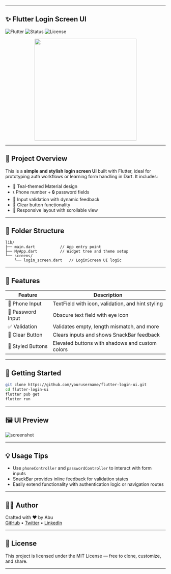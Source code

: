 
---

## ✨ Flutter Login Screen UI

![Flutter](https://img.shields.io/badge/Flutter-Dart-blue.svg)
![Status](https://img.shields.io/badge/Ready-to-Use-brightgreen.svg)
![License](https://img.shields.io/badge/License-MIT-lightgrey.svg)

<div align="center">
  <img src="https://media3.giphy.com/media/v1.Y2lkPTc5MGI3NjExeWF2dHl6dzMxeTJ5bjZ2ZWhhNDlwbDF4c25mcGFkcnQ0YzcyY29vZCZlcD12MV9pbnRlcm5hbF9naWZfYnlfaWQmY3Q9Zw/ENY5vJgJPEfG3Ym14H/giphy.gif" width="320"/>
</div>

---

## 📱 Project Overview

This is a **simple and stylish login screen UI** built with Flutter, ideal for prototyping auth workflows or learning form handling in Dart. It includes:

- 🌿 Teal-themed Material design
- 📞 Phone number + 🔒 password fields
- 🧠 Input validation with dynamic feedback
- 🧹 Clear button functionality
- 📱 Responsive layout with scrollable view

---

## 📂 Folder Structure

```
lib/
├── main.dart           // App entry point
├── MyApp.dart          // Widget tree and theme setup
└── screens/
    └── login_screen.dart   // LoginScreen UI logic
```

---

## 🧪 Features

| Feature             | Description                                          |
|--------------------|------------------------------------------------------|
| 📲 Phone Input      | TextField with icon, validation, and hint styling   |
| 🔐 Password Input   | Obscure text field with eye icon                    |
| ✅ Validation       | Validates empty, length mismatch, and more          |
| 🚫 Clear Button     | Clears inputs and shows SnackBar feedback           |
| 🎨 Styled Buttons   | Elevated buttons with shadows and custom colors     |

---

## 🚀 Getting Started

```bash
git clone https://github.com/yourusername/flutter-login-ui.git
cd flutter-login-ui
flutter pub get
flutter run
```

---

## 🖼️ UI Preview

![screenshot](https://drive.google.com/uc?export=view&id=1STm7lCxQ0LKWDHMKMIxIsUmN4VF1AULa)

---

## 💡 Usage Tips

- Use `phoneController` and `passwordController` to interact with form inputs
- SnackBar provides inline feedback for validation states
- Easily extend functionality with authentication logic or navigation routes

---

## 👨‍💻 Author

Crafted with ❤️ by Abu  
[GitHub](#) • [Twitter](#) • [LinkedIn](#)

---

## 📄 License

This project is licensed under the MIT License — free to clone, customize, and share.

---

